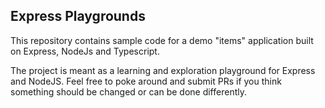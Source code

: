 ## Express Playgrounds 
This repository contains sample code for a demo "items" application built on 
Express, NodeJs and Typescript. 

The project is meant as a learning and exploration playground for Express 
and NodeJS. Feel free to poke around and submit PRs if you think something 
should be changed or can be done differently. 